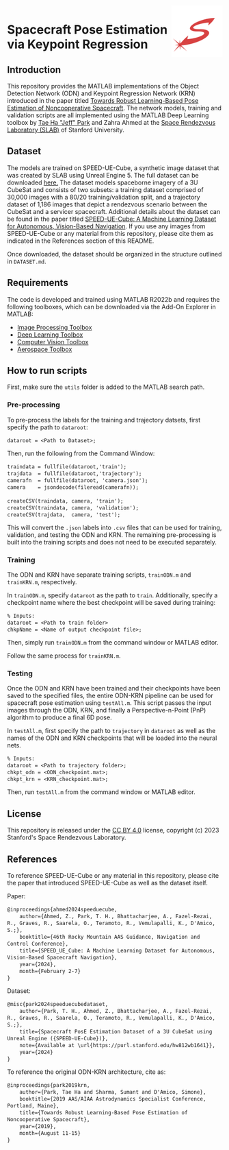 <img align ="right" src="figures/slab-logo-lofi-dark-transparent.png" width="120">

# Spacecraft Pose Estimation via Keypoint Regression


## Introduction

This repository provides the MATLAB implementations of the Object Detection Network (ODN) and Keypoint Regression Network (KRN) introduced in the paper titled [Towards Robust Learning-Based Pose Estimation of Noncooperative Spacecraft](https://slab.sites.stanford.edu/sites/g/files/sbiybj25201/files/media/file/asc2019_parksharmadamico_final.pdf). The network models, training and validation scripts are all implemented using the MATLAB Deep Learning toolbox by [Tae Ha "Jeff" Park](https://taehajeffpark.com/) and Zahra Ahmed at the [Space Rendezvous Laboratory (SLAB)](https://slab.stanford.edu/) of Stanford University. 

## Dataset

The models are trained on SPEED-UE-Cube, a synthetic image dataset that was created by SLAB using Unreal Engine 5. The full dataset can be downloaded [here.](https://purl.stanford.edu/hw812wb1641) The dataset models spaceborne imagery of a 3U CubeSat and consists of two subsets: a training dataset comprised of 30,000 images with a 80/20 training/validation split, and a trajectory dataset of 1,186 images that depict a rendezvous scenario between the CubeSat and a servicer spacecraft. Additional details about the dataset can be found in the paper titled [SPEED-UE-Cube: A Machine Learning Dataset for Autonomous, Vision-Based Navigation](https://slab.stanford.edu/sites/g/files/sbiybj25201/files/media/file/speed_ue_cube_a_machine_learning_dataset_for_autonomous_vision_based_spacecraft_navigation.pdf). If you use any images from SPEED-UE-Cube or any material from this repository, please cite them as indicated in the References section of this README.

Once downloaded, the dataset should be organized in the structure outlined in `DATASET.md`.

## Requirements

The code is developed and trained using MATLAB R2022b and requires the following toolboxes, which can be downloaded via the Add-On Explorer in MATLAB:
- [Image Processing Toolbox](https://www.mathworks.com/products/image.html)
- [Deep Learning Toolbox](https://www.mathworks.com/products/deep-learning.html)
- [Computer Vision Toolbox](https://www.mathworks.com/products/computer-vision.html)
- [Aerospace Toolbox](https://www.mathworks.com/products/aerospace-toolbox.html)

## How to run scripts

First, make sure the `utils` folder is added to the MATLAB search path.

### Pre-processing
To pre-process the labels for the training and trajectory datsets, first specify the path to `dataroot`:
```
dataroot = <Path to Dataset>;
```
Then, run the following from the Command Window:

```
traindata = fullfile(dataroot,'train');
trajdata  = fullfile(dataroot,'trajectory');
camerafn  = fullfile(dataroot, 'camera.json');
camera    = jsondecode(fileread(camerafn));

createCSV(traindata, camera, 'train');
createCSV(traindata, camera, 'validation');
createCSV(trajdata,  camera, 'test');
```
This will convert the `.json` labels into `.csv` files that can be used for training, validation, and testing the ODN and KRN. The remaining pre-processing is built into the training scripts and does not need to be executed separately. 

### Training

The ODN and KRN have separate training scripts, `trainODN.m` and `trainKRN.m`, respectively. 

In `trainODN.m`, specify `dataroot` as the path to `train`. Additionally, specify a checkpoint name where the best checkpoint will be saved during training:
```
% Inputs:
dataroot = <Path to train folder>
chkpName = <Name of output checkpoint file>;
```
Then, simply run `trainODN.m` from the command window or MATLAB editor.

Follow the same process for `trainKRN.m`.

### Testing
Once the ODN and KRN have been trained and their checkpoints have been saved to the specified files, the entire ODN-KRN pipeline can be used for spacecraft pose estimation using `testAll.m`. This script passes the input images through the ODN, KRN, and finally a Perspective-n-Point (PnP) algorithm to produce a final 6D pose.

In `testAll.m`, first specify the path to `trajectory` in `dataroot` as well as the names of the ODN and KRN checkpoints that will be loaded into the neural nets.

```
% Inputs:
dataroot = <Path to trajectory folder>;
chkpt_odn = <ODN_checkpoint.mat>;
chkpt_krn = <KRN_checkpoint.mat>;
```
Then, run `testAll.m` from the command window or MATLAB editor.

## License

This repository is released under the [CC BY 4.0](https://creativecommons.org/licenses/by/4.0/legalcode) license, copyright (c) 2023 Stanford's Space Rendezvous Laboratory.

## References
To reference SPEED-UE-Cube or any material in this repository, please cite the paper that introduced SPEED-UE-Cube as well as the dataset itself.

Paper:

```
@inproceedings{ahmed2024speeduecube,
	author={Ahmed, Z., Park, T. H., Bhattacharjee, A., Fazel-Rezai, R., Graves, R., Saarela, O., Teramoto, R., Vemulapalli, K., D'Amico, S.;},
	booktitle={46th Rocky Mountain AAS Guidance, Navigation and Control Conference},
	title={SPEED_UE_Cube: A Machine Learning Dataset for Autonomous, Vision-Based Spacecraft Navigation},
	year={2024},
	month={February 2-7}
}
```

Dataset:

```
@misc{park2024speeduecubedataset,
	author={Park, T. H., Ahmed, Z., Bhattacharjee, A., Fazel-Rezai, R., Graves, R., Saarela, O., Teramoto, R., Vemulapalli, K., D'Amico, S.;},
	title={Spacecraft PosE Estimation Dataset of a 3U CubeSat using Unreal Engine ({SPEED-UE-Cube})},
	note={Available at \url{https://purl.stanford.edu/hw812wb1641}},
	year={2024}
}
```


To reference the original ODN-KRN architecture, cite as:

```
@inproceedings{park2019krn,
	author={Park, Tae Ha and Sharma, Sumant and D'Amico, Simone},
	booktitle={2019 AAS/AIAA Astrodynamics Specialist Conference, Portland, Maine},
	title={Towards Robust Learning-Based Pose Estimation of Noncooperative Spacecraft},
	year={2019},
	month={August 11-15}
}
```
